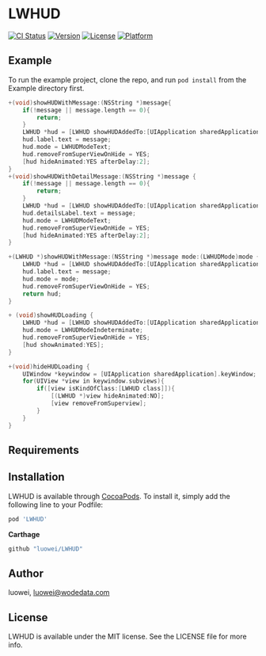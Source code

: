 # LWHUD

[![CI Status](https://img.shields.io/travis/luowei/LWHUD.svg?style=flat)](https://travis-ci.org/luowei/LWHUD)
[![Version](https://img.shields.io/cocoapods/v/LWHUD.svg?style=flat)](https://cocoapods.org/pods/LWHUD)
[![License](https://img.shields.io/cocoapods/l/LWHUD.svg?style=flat)](https://cocoapods.org/pods/LWHUD)
[![Platform](https://img.shields.io/cocoapods/p/LWHUD.svg?style=flat)](https://cocoapods.org/pods/LWHUD)

## Example

To run the example project, clone the repo, and run `pod install` from the Example directory first.

```Objective-C
+(void)showHUDWithMessage:(NSString *)message{
    if(!message || message.length == 0){
        return;
    }
    LWHUD *hud = [LWHUD showHUDAddedTo:[UIApplication sharedApplication].keyWindow animated:YES];
    hud.label.text = message;
    hud.mode = LWHUDModeText;
    hud.removeFromSuperViewOnHide = YES;
    [hud hideAnimated:YES afterDelay:2];
}
+(void)showHUDWithDetailMessage:(NSString *)message {
    if(!message || message.length == 0){
        return;
    }
    LWHUD *hud = [LWHUD showHUDAddedTo:[UIApplication sharedApplication].keyWindow animated:YES];
    hud.detailsLabel.text = message;
    hud.mode = LWHUDModeText;
    hud.removeFromSuperViewOnHide = YES;
    [hud hideAnimated:YES afterDelay:2];
}

+(LWHUD *)showHUDWithMessage:(NSString *)message mode:(LWHUDMode)mode {
    LWHUD *hud = [LWHUD showHUDAddedTo:[UIApplication sharedApplication].keyWindow animated:YES];
    hud.label.text = message;
    hud.mode = mode;
    hud.removeFromSuperViewOnHide = YES;
    return hud;
}

+ (void)showHUDLoading {
    LWHUD *hud = [LWHUD showHUDAddedTo:[UIApplication sharedApplication].keyWindow animated:YES];
    hud.mode = LWHUDModeIndeterminate;
    hud.removeFromSuperViewOnHide = YES;
    [hud showAnimated:YES];
}

+(void)hideHUDLoading {
    UIWindow *keywindow = [UIApplication sharedApplication].keyWindow;
    for(UIView *view in keywindow.subviews){
        if([view isKindOfClass:[LWHUD class]]){
            [(LWHUD *)view hideAnimated:NO];
            [view removeFromSuperview];
        }
    }
}

```

## Requirements

## Installation

LWHUD is available through [CocoaPods](https://cocoapods.org). To install
it, simply add the following line to your Podfile:

```ruby
pod 'LWHUD'
```

**Carthage**
```ruby
github "luowei/LWHUD"
```


## Author

luowei, luowei@wodedata.com

## License

LWHUD is available under the MIT license. See the LICENSE file for more info.
